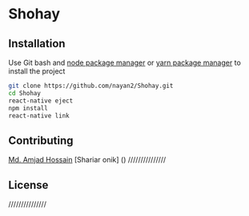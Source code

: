 # Shohay


## Installation

Use Git bash and [node package manager](https://www.npmjs.com/) or [yarn package manager](https://yarnpkg.com/en/) to install the project

```bash
git clone https://github.com/nayan2/Shohay.git
cd Shohay
react-native eject
npm install
react-native link
```


## Contributing
[Md. Amjad Hossain](https://github.com/nayan2/Shohay)
[Shariar onik] ()
///////////////

## License
///////////////